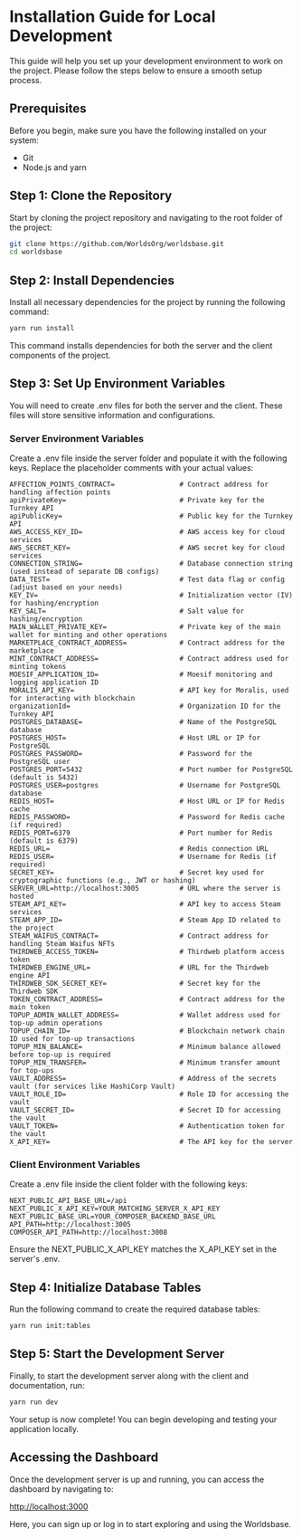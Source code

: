 # Installation Guide for Local Development

This guide will help you set up your development environment to work on the project. Please follow the steps below to ensure a smooth setup process.

## Prerequisites

Before you begin, make sure you have the following installed on your system:

- Git
- Node.js and yarn

## Step 1: Clone the Repository

Start by cloning the project repository and navigating to the root folder of the project:

```bash
git clone https://github.com/WorldsOrg/worldsbase.git
cd worldsbase
```

## Step 2: Install Dependencies

Install all necessary dependencies for the project by running the following command:

```bash
yarn run install
```

This command installs dependencies for both the server and the client components of the project.

## Step 3: Set Up Environment Variables

You will need to create .env files for both the server and the client. These files will store sensitive information and configurations.

### Server Environment Variables

Create a .env file inside the server folder and populate it with the following keys. Replace the placeholder comments with your actual values:

```env
AFFECTION_POINTS_CONTRACT=                # Contract address for handling affection points
apiPrivateKey=                            # Private key for the Turnkey API
apiPublicKey=                             # Public key for the Turnkey API
AWS_ACCESS_KEY_ID=                        # AWS access key for cloud services
AWS_SECRET_KEY=                           # AWS secret key for cloud services
CONNECTION_STRING=                        # Database connection string (used instead of separate DB configs)
DATA_TEST=                                # Test data flag or config (adjust based on your needs)
KEY_IV=                                   # Initialization vector (IV) for hashing/encryption
KEY_SALT=                                 # Salt value for hashing/encryption
MAIN_WALLET_PRIVATE_KEY=                  # Private key of the main wallet for minting and other operations
MARKETPLACE_CONTRACT_ADDRESS=             # Contract address for the marketplace
MINT_CONTRACT_ADDRESS=                    # Contract address used for minting tokens
MOESIF_APPLICATION_ID=                    # Moesif monitoring and logging application ID
MORALIS_API_KEY=                          # API key for Moralis, used for interacting with blockchain
organizationId=                           # Organization ID for the Turnkey API
POSTGRES_DATABASE=                        # Name of the PostgreSQL database
POSTGRES_HOST=                            # Host URL or IP for PostgreSQL
POSTGRES_PASSWORD=                        # Password for the PostgreSQL user
POSTGRES_PORT=5432                        # Port number for PostgreSQL (default is 5432)
POSTGRES_USER=postgres                    # Username for PostgreSQL database
REDIS_HOST=                               # Host URL or IP for Redis cache
REDIS_PASSWORD=                           # Password for Redis cache (if required)
REDIS_PORT=6379                           # Port number for Redis (default is 6379)
REDIS_URL=                                # Redis connection URL
REDIS_USER=                               # Username for Redis (if required)
SECRET_KEY=                               # Secret key used for cryptographic functions (e.g., JWT or hashing)
SERVER_URL=http://localhost:3005          # URL where the server is hosted
STEAM_API_KEY=                            # API key to access Steam services
STEAM_APP_ID=                             # Steam App ID related to the project
STEAM_WAIFUS_CONTRACT=                    # Contract address for handling Steam Waifus NFTs
THIRDWEB_ACCESS_TOKEN=                    # Thirdweb platform access token
THIRDWEB_ENGINE_URL=                      # URL for the Thirdweb engine API
THIRDWEB_SDK_SECRET_KEY=                  # Secret key for the Thirdweb SDK
TOKEN_CONTRACT_ADDRESS=                   # Contract address for the main token
TOPUP_ADMIN_WALLET_ADDRESS=               # Wallet address used for top-up admin operations
TOPUP_CHAIN_ID=                           # Blockchain network chain ID used for top-up transactions
TOPUP_MIN_BALANCE=                        # Minimum balance allowed before top-up is required
TOPUP_MIN_TRANSFER=                       # Minimum transfer amount for top-ups
VAULT_ADDRESS=                            # Address of the secrets vault (for services like HashiCorp Vault)
VAULT_ROLE_ID=                            # Role ID for accessing the vault
VAULT_SECRET_ID=                          # Secret ID for accessing the vault
VAULT_TOKEN=                              # Authentication token for the vault
X_API_KEY=                                # The API key for the server
```

### Client Environment Variables

Create a .env file inside the client folder with the following keys:

```env
NEXT_PUBLIC_API_BASE_URL=/api
NEXT_PUBLIC_X_API_KEY=YOUR_MATCHING_SERVER_X_API_KEY
NEXT_PUBLIC_BASE_URL=YOUR_COMPOSER_BACKEND_BASE_URL
API_PATH=http://localhost:3005
COMPOSER_API_PATH=http://localhost:3008
```

Ensure the NEXT_PUBLIC_X_API_KEY matches the X_API_KEY set in the server's .env.

## Step 4: Initialize Database Tables

Run the following command to create the required database tables:

```bash
yarn run init:tables
```

## Step 5: Start the Development Server

Finally, to start the development server along with the client and documentation, run:

```bash
yarn run dev
```

Your setup is now complete! You can begin developing and testing your application locally.

## Accessing the Dashboard

Once the development server is up and running, you can access the dashboard by navigating to:

[http://localhost:3000](http://localhost:3000)

Here, you can sign up or log in to start exploring and using the Worldsbase.
